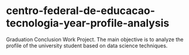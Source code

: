 # centro-federal-de-educacao-tecnologia-year-profile-analysis
Graduation Conclusion Work Project. The main objective is to analyze the profile of the university student based on data science techniques.
